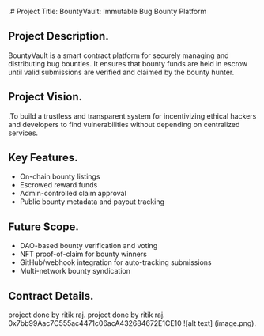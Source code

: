 .# Project Title: BountyVault: Immutable Bug Bounty Platform

## Project Description.

BountyVault is a smart contract platform  for securely managing and distributing bug bounties. It ensures that bounty funds are held in escrow until valid submissions are verified and claimed by the bounty hunter.

## Project Vision.

.To build a trustless and transparent system for incentivizing ethical hackers and developers to find vulnerabilities without depending on centralized services.

## Key Features.

- On-chain bounty listings
- Escrowed reward funds
- Admin-controlled claim approval
- Public bounty metadata and payout tracking
 
## Future Scope.

- DAO-based bounty verification and voting
- NFT proof-of-claim for bounty winners
- GitHub/webhook integration for auto-tracking submissions
- Multi-network bounty syndication

## Contract Details.
project done by ritik raj.
project done by ritik raj.
0x7bb99Aac7C555ac4471c06acA432684672E1CE10
![alt text] (image.png).
